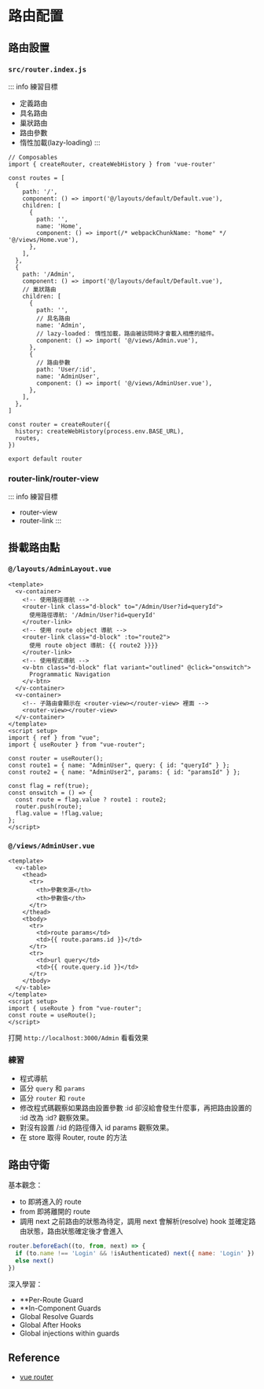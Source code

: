 # 路由配置
## 路由設置
### `src/router.index.js`
::: info 練習目標
- 定義路由
- 具名路由
- 巢狀路由
- 路由參數
- 惰性加載(lazy-loading)
:::

```js:line-numbers {16-35}
// Composables
import { createRouter, createWebHistory } from 'vue-router'

const routes = [
  {
    path: '/',
    component: () => import('@/layouts/default/Default.vue'),
    children: [
      {
        path: '',
        name: 'Home',
        component: () => import(/* webpackChunkName: "home" */ '@/views/Home.vue'),
      },
    ],
  },
  {
    path: '/Admin',
    component: () => import('@/layouts/default/Default.vue'),
    // 巢狀路由
    children: [
      {
        path: '',
        // 具名路由
        name: 'Admin', 
        // lazy-loaded： 惰性加載，路由被訪問時才會載入相應的組件。
        component: () => import( '@/views/Admin.vue'),  
      },
      {
        // 路由參數
        path: 'User/:id',
        name: 'AdminUser',
        component: () => import( '@/views/AdminUser.vue'),
      },
    ],
  },
]

const router = createRouter({
  history: createWebHistory(process.env.BASE_URL),
  routes,
})

export default router
```

### router-link/router-view
::: info 練習目標
- router-view
- router-link
:::

## 掛載路由點
### `@/layouts/AdminLayout.vue`
```vue
<template>
  <v-container>
    <!-- 使用路徑導航 -->
    <router-link class="d-block" to="/Admin/User?id=queryId">
      使用路徑導航: '/Admin/User?id=queryId'
    </router-link>
    <!-- 使用 route object 導航 -->
    <router-link class="d-block" :to="route2">
      使用 route object 導航: {{ route2 }}}}
    </router-link>
    <!-- 使用程式導航 -->
    <v-btn class="d-block" flat variant="outlined" @click="onswitch">
      Programmatic Navigation
    </v-btn>
  </v-container>
  <v-container>
    <!-- 子路由會顯示在 <router-view></router-view> 裡面 -->
    <router-view></router-view>
  </v-container>
</template>
<script setup>
import { ref } from "vue";
import { useRouter } from "vue-router";

const router = useRouter();
const route1 = { name: "AdminUser", query: { id: "queryId" } };
const route2 = { name: "AdminUser2", params: { id: "paramsId" } };

const flag = ref(true);
const onswitch = () => {
  const route = flag.value ? route1 : route2;
  router.push(route);
  flag.value = !flag.value;
};
</script>
```
### `@/views/AdminUser.vue`
```vue
<template>
  <v-table>
    <thead>
      <tr>
        <th>參數來源</th>
        <th>參數值</th>
      </tr>
    </thead>
    <tbody>
      <tr>
        <td>route params</td>
        <td>{{ route.params.id }}</td>
      </tr>
      <tr>
        <td>url query</td>
        <td>{{ route.query.id }}</td>
      </tr>
    </tbody>
  </v-table>
</template>
<script setup>
import { useRoute } from "vue-router";
const route = useRoute();
</script>
```

打開 `http://localhost:3000/Admin` 看看效果
### 練習
- 程式導航
- 區分 `query` 和 `params`
- 區分 `router` 和 `route`
- 修改程式碼觀察如果路由設置參數 :id 卻沒給會發生什麼事，再把路由設置的 :id 改為 :id? 觀察效果。
- 對沒有設置 /:id 的路徑傳入 id params 觀察效果。
- 在 store 取得 Router, route 的方法

## 路由守衛
基本觀念： 
- to 即將進入的 route
- from 即將離開的 route
- 調用 next 之前路由的狀態為待定，調用 next 會解析(resolve) hook 並確定路由狀態，路由狀態確定後才會進入
```js
router.beforeEach((to, from, next) => {
  if (to.name !== 'Login' && !isAuthenticated) next({ name: 'Login' })
  else next()
})
```

深入學習：
- **Per-Route Guard
- **In-Component Guards
- Global Resolve Guards
- Global After Hooks
- Global injections within guards

## Reference
- [vue router](https://router.vuejs.org/)

